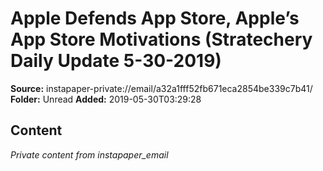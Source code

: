 # Apple Defends App Store, Apple’s App Store Motivations (Stratechery Daily Update 5-30-2019)

**Source:** instapaper-private://email/a32a1fff52fb671eca2854be339c7b41/
**Folder:** Unread
**Added:** 2019-05-30T03:29:28




## Content
*Private content from instapaper_email*
